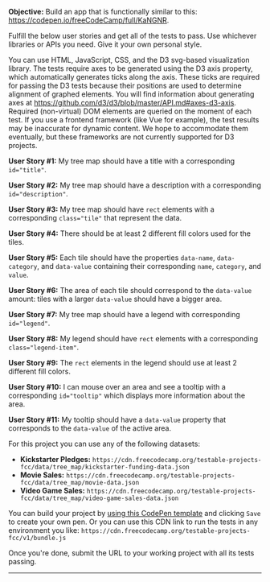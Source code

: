 <div class="challenge-instructions"><div><section id="description">
<p><strong>Objective:</strong> Build an app that is functionally similar to this: <a href="https://codepen.io/freeCodeCamp/full/KaNGNR" rel="noopener noreferrer nofollow" target="_blank">https://codepen.io/freeCodeCamp/full/KaNGNR</a>.</p>
<p>Fulfill the below user stories and get all of the tests to pass. Use whichever libraries or APIs you need. Give it your own personal style.</p>
<p>You can use HTML, JavaScript, CSS, and the D3 svg-based visualization library. The tests require axes to be generated using the D3 axis property, which automatically generates ticks along the axis. These ticks are required for passing the D3 tests because their positions are used to determine alignment of graphed elements. You will find information about generating axes at <a href="https://github.com/d3/d3/blob/master/API.md#axes-d3-axis">https://github.com/d3/d3/blob/master/API.md#axes-d3-axis</a>. Required (non-virtual) DOM elements are queried on the moment of each test. If you use a frontend framework (like Vue for example), the test results may be inaccurate for dynamic content. We hope to accommodate them eventually, but these frameworks are not currently supported for D3 projects.</p>
<p><strong>User Story #1:</strong> My tree map should have a title with a corresponding <code>id="title"</code>.</p>
<p><strong>User Story #2:</strong> My tree map should have a description with a corresponding <code>id="description"</code>.</p>
<p><strong>User Story #3:</strong> My tree map should have <code>rect</code> elements with a corresponding <code>class="tile"</code> that represent the data.</p>
<p><strong>User Story #4:</strong> There should be at least 2 different fill colors used for the tiles.</p>
<p><strong>User Story #5:</strong> Each tile should have the properties <code>data-name</code>, <code>data-category</code>, and <code>data-value</code> containing their corresponding <code>name</code>, <code>category</code>, and <code>value</code>.</p>
<p><strong>User Story #6:</strong> The area of each tile should correspond to the <code>data-value</code> amount: tiles with a larger <code>data-value</code> should have a bigger area.</p>
<p><strong>User Story #7:</strong> My tree map should have a legend with corresponding <code>id="legend"</code>.</p>
<p><strong>User Story #8:</strong> My legend should have <code>rect</code> elements with a corresponding <code>class="legend-item"</code>.</p>
<p><strong>User Story #9:</strong> The <code>rect</code> elements in the legend should use at least 2 different fill colors.</p>
<p><strong>User Story #10:</strong> I can mouse over an area and see a tooltip with a corresponding <code>id="tooltip"</code> which displays more information about the area.</p>
<p><strong>User Story #11:</strong> My tooltip should have a <code>data-value</code> property that corresponds to the <code>data-value</code> of the active area.</p>
<p>For this project you can use any of the following datasets:</p>
<ul>
<li><strong>Kickstarter Pledges:</strong> <code>https://cdn.freecodecamp.org/testable-projects-fcc/data/tree_map/kickstarter-funding-data.json</code></li>
<li><strong>Movie Sales:</strong> <code>https://cdn.freecodecamp.org/testable-projects-fcc/data/tree_map/movie-data.json</code></li>
<li><strong>Video Game Sales:</strong> <code>https://cdn.freecodecamp.org/testable-projects-fcc/data/tree_map/video-game-sales-data.json</code></li>
</ul>
<p>You can build your project by <a href="https://codepen.io/pen?template=MJjpwO" rel="noopener noreferrer nofollow" target="_blank">using this CodePen template</a> and clicking <code>Save</code> to create your own pen. Or you can use this CDN link to run the tests in any environment you like: <code>https://cdn.freecodecamp.org/testable-projects-fcc/v1/bundle.js</code></p>
<p>Once you're done, submit the URL to your working project with all its tests passing.</p>
</section></div><hr/></div>
